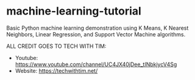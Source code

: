 # machine-learning-tutorial

Basic Python machine learning demonstration using K Means, K Nearest Neighbors, Linear Regression, and Support Vector Machine algorithms.

ALL CREDIT GOES TO TECH WITH TIM:
* Youtube: https://www.youtube.com/channel/UC4JX40jDee_tINbkjycV4Sg
* Website: https://techwithtim.net/
